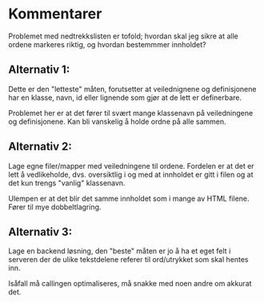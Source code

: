 # Kommentarer
Problemet med nedtrekkslisten er tofold; hvordan skal jeg sikre at alle ordene
markeres riktig, og hvordan bestemmmer innholdet?

## Alternativ 1:
Dette er den "letteste" måten, forutsetter at veilednignene og definisjonene
har en klasse, navn, id eller lignende som gjør at de lett er definerbare.

Problemet her er at det fører til svært mange klassenavn på veiledningene og
definisjonene. Kan bli vanskelig å holde ordne på alle sammen.

## Alternativ 2:
Lage egne filer/mapper med veiledningene til ordene. 
Fordelen er at det er lett å vedlikeholde, dvs. oversiktlig i og med at innholdet
er gitt i filen og at det kun trengs "vanlig" klassenavn.

Ulempen er at det blir det samme innholdet som i mange av HTML filene.
Fører til mye dobbeltlagring.

## Alternativ 3:
Lage en backend løsning, den "beste" måten er jo å ha et eget felt i serveren
der de ulike tekstdelene referer til ord/utrykket som skal hentes inn.

Isåfall må callingen optimaliseres, må snakke med noen andre om akkurat det.